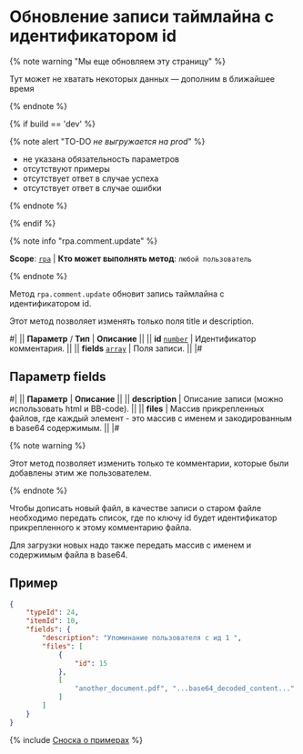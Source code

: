 # Обновление записи таймлайна с идентификатором id

{% note warning "Мы еще обновляем эту страницу" %}

Тут может не хватать некоторых данных — дополним в ближайшее время

{% endnote %}

{% if build == 'dev' %}

{% note alert "TO-DO _не выгружается на prod_" %}

- не указана обязательность параметров
- отсутствуют примеры
- отсутствует ответ в случае успеха
- отсутствует ответ в случае ошибки

{% endnote %}

{% endif %}

{% note info "rpa.comment.update" %}

**Scope**: [`rpa`](../../../scopes/permissions.md) | **Кто может выполнять метод**: `любой пользователь`

{% endnote %}

Метод `rpa.comment.update` обновит запись таймлайна с идентификатором id.

Этот метод позволяет изменять только поля title и description.

#|
|| **Параметр** / **Тип** | **Описание** ||
|| **id** 
[`number`](../../../data-types.md) | Идентификатор комментария. ||
|| **fields** 
[`array`](../../../data-types.md) | Поля записи. ||
|#

## Параметр fields

#|
|| **Параметр** | **Описание** ||
|| **description** | Описание записи (можно использовать html и BB-code). ||
|| **files** | Массив прикрепленных файлов, где каждый элемент - это массив с именем и закодированным в base64 содержимым. ||
|#

{% note warning %}

Этот метод позволяет изменить только те комментарии, которые были добавлены этим же пользователем.

{% endnote %}

Чтобы дописать новый файл, в качестве записи о старом файле необходимо передать список, где по ключу id будет идентификатор прикрепленного к этому комментарию файла.

Для загрузки новых надо также передать массив с именем и содержимым файла в base64.

## Пример

```json
{
    "typeId": 24,
    "itemId": 10,
    "fields": {
        "description": "Упоминание пользователя с ид 1 ",
        "files": [
            {
                "id": 15
            },
            [
                "another_document.pdf", "...base64_decoded_content..."
            ]
        ]
    }
}
```

{% include [Сноска о примерах](../../../../_includes/examples.md) %}